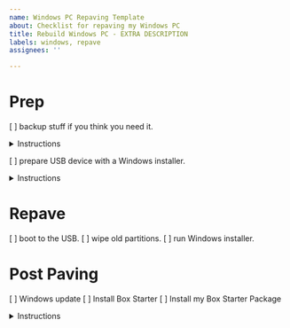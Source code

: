 ```yaml
---
name: Windows PC Repaving Template
about: Checklist for repaving my Windows PC
title: Rebuild Windows PC - EXTRA DESCRIPTION
labels: windows, repave
assignees: ''

---
```

# Prep

[ ] backup stuff if you think you need it. <details>
  <summary>Instructions</summary>

  * Desktop
  * Downloads
  * Documents
</details>

[ ] prepare USB device with a Windows installer. <details>
  <summary>Instructions</summary>
  
Here's my [primary influence][primary-influence].

[primary-influence]: http://forum.notebookreview.com/threads/guide-clean-install-windows-10-after-m-2-nvme-ssd-upgrade.787420/
</details>

# Repave

[ ] boot to the USB.
[ ] wipe old partitions.
[ ] run Windows installer.

# Post Paving

[ ] Windows update
[ ] Install Box Starter
[ ] Install my Box Starter Package <details>
  <summary>Instructions</summary>
  
Thanks [Rich Turner][rich-turner-boxstarter] for your excellent example!

[rich-turner-boxstarter]: https://gist.github.com/bitcrazed/c788f9dcf1d630340a19

Launch Powershell with elevated privileges:

```
Set-ExecutionPolicy Unrestricted
. { iwr -useb https://boxstarter.org/bootstrapper.ps1 } | iex; get-boxstarter -Force
Install-BoxstarterPackage -DisableReboots -PackageName https://raw.githubusercontent.com/scottmuc/infrastructure/master/boxstarter.txt
```
</details>


<!--- 
From: https://gist.github.com/pierrejoubert73/902cc94d79424356a8d20be2b382e1ab
<details>
  <summary>Instructions</summary>
  
  ## Heading
  1. A numbered
  2. list
     * With some
     * Sub bullets
</details>

-->